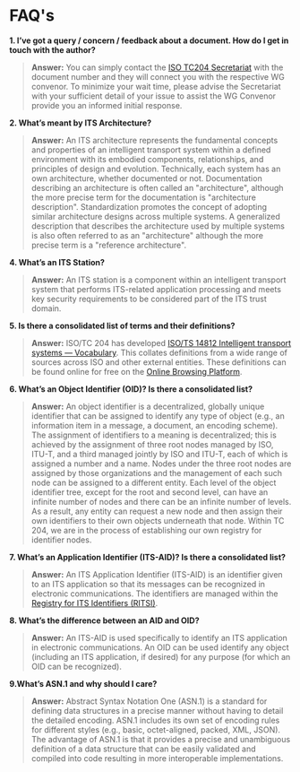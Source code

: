 <!-- faqs.md -->

# FAQ's

**1. I’ve got a query / concern / feedback about a document. How do I get in touch with the author?**
>**Answer:** You can simply contact the
[ISO TC204 Secretariat](https://www.iso.org/en/contents/data/committee/05/47/54706.html#secretariat) with the document number and they will connect you with the respective WG convenor. To minimize your wait time, please advise the Secretariat with  your sufficient detail of your issue to assist the WG Convenor provide you an informed  initial response.

**2. What’s meant by ITS Architecture?**
>**Answer:** An ITS architecture represents the fundamental concepts and properties of an intelligent transport system within a defined environment with its embodied components, relationships, and principles of design and evolution. Technically, each system has an own architecture, whether documented or not. Documentation describing an architecture is often called an "architecture", although the more precise term for the documentation is "architecture description". Standardization promotes the concept of adopting similar architecture designs across multiple systems. A generalized description that describes the architecture used by multiple systems is also often referred to as an "architecture" although the more precise term is a "reference architecture".

**4. What’s an ITS Station?**
>**Answer:** An ITS station is a component within an intelligent transport system that performs ITS-related application processing and meets key security requirements to be considered part of the ITS trust domain.

**5. Is there a consolidated list of terms and their definitions?**
>**Answer:** ISO/TC 204 has developed [ISO/TS 14812 Intelligent transport systems — Vocabulary](https://www.iso.org/standard/79779.html). This collates definitions from a wide range of sources across ISO and other external entities. These definitions can be found online for free on the [Online Browsing Platform](https://www.iso.org/obp/ui#iso:std:iso:ts:14812:ed-2:v1:en).

**6. What’s an Object Identifier (OID)?  Is there a consolidated list?**
>**Answer:** An object identifier is a decentralized, globally unique identifier that can be assigned to identify any type of object (e.g., an information item in a message, a document, an encoding scheme). The assignment of identifiers to a meaning is decentralized; this is achieved by the assignment of three root nodes managed by ISO, ITU-T, and a third managed jointly by ISO and ITU-T, each of which is assigned a number and a name. Nodes under the three root nodes are assigned by those organizations and the management of each such node can be assigned to a different entity. Each level of the object identifier tree, except for the root and second level, can have an infinite number of nodes and there can be an infinite number of levels. As a result, any entity can request a new node and then assign their own identifiers to their own objects underneath that node. Within TC 204, we are in the process of establishing our own registry for identifier nodes.

**7. What’s an Application Identifier (ITS-AID)?  Is there a consolidated list?**
>**Answer:** An ITS Application Identifier (ITS-AID) is an identifier given to an ITS application so that its messages can be recognized in electronic communications. The identifiers are managed within the [Registry for ITS Identifiers (RITSI)](https://iso-tc204.github.io/iso5345/its-aid.html).

**8. What’s the difference between an AID and OID?**
>**Answer:** An ITS-AID is used specifically to identify an ITS application in electronic communications. An OID can be used identify any object (including an ITS application, if desired) for any purpose (for which an OID can be recognized).

**9.What’s ASN.1 and why should I care?**
>**Answer:** Abstract Syntax Notation One (ASN.1) is a standard for defining data structures in a precise manner without having to detail the detailed encoding. ASN.1 includes its own set of encoding rules for different styles (e.g., basic, octet-aligned, packed, XML, JSON). The advantage of ASN.1 is that it provides a precise and unambiguous definition of a data structure that can be easily validated and compiled into code resulting in more interoperable implementations.
